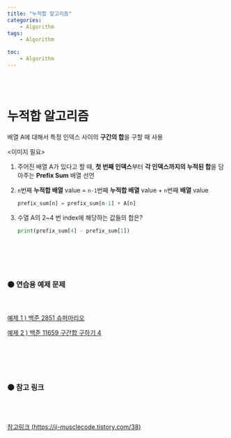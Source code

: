```yaml
---
title: "누적합 알고리즘"
categories: 
    - Algorithm
tags:
    - Algorithm

toc:
    - Algorithm
---
```


<br></br>
# 누적합 알고리즘

배열 A에 대해서 특정 인덱스 사이의 **구간의 합**을 구할 때 사용

<이미지 필요>

1. 주어진 배열 A가 있다고 할 때, **첫 번째 인덱스**부터 **각 인덱스까지의 누적된 합**을 담아주는 **Prefix Sum** 배열 선언
2. `n`번째 **누적합 배열** value =  `n-1`번째 **누적합 배열** value + `n`번째 **배열** value
    
    ```python
    prefix_sum[n] = prefix_sum[n-1] + A[n]
    ```
    
3. 수열 A의 2~4 번 index에 해당하는 값들의 합은?
    
    ```python
    print(prefix_sum[4] - prefix_sum[1])
    ```
    
<br></br>
---

### ⚫ 연습용 예제 문제
<br></br>
[예제 1 ) 백준 2851 슈퍼마리오](https://www.acmicpc.net/problem/2851)

[예제 2 ) 백준 11659 구간합 구하기 4](https://www.acmicpc.net/problem/11659)

<br></br>
---
### ⚫ 참고 링크
<br></br>

[참고링크 (https://ji-musclecode.tistory.com/38)](https://ji-musclecode.tistory.com/38)
